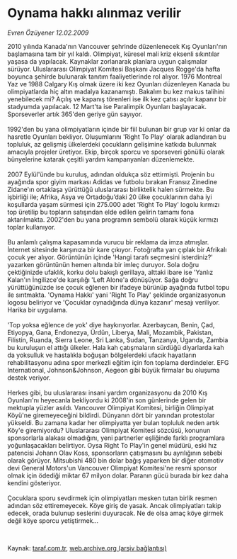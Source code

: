 # Oynama hakkı alınmaz verilir

*Evren Özüyener 12.02.2009*

<div class="taraf_structure_2col_1zq">
<div class="margen_n">



 <p>2010 yılında Kanada'nın Vancouver şehrinde düzenlenecek Kış Oyunları'nın başlamasına tam bir yıl kaldı. Olimpiyat, küresel mali kriz eksenli sıkıntılar yaşasa da yapılacak. Kaynaklar zorlanarak planlara uygun çalışmalar sürüyor. Uluslararası Olimpiyat Komitesi Başkanı Jacques Rogge'da hafta boyunca şehirde bulunarak tanıtım faaliyetlerinde rol alıyor. 1976 Montreal Yaz ve 1988 Calgary Kış olmak üzere iki kez Oyunları düzenleyen Kanada bu olimpiyatlarda hiç altın madalya kazanamıştı. Bakalım bu kez makus talihini yenebilecek mi? Açılış ve kapanış törenleri ise ilk kez çatısı açılır kapanır bir stadyumda yapılacak. 12 Mart'ta ise Paralimpik Oyunları başlayacak. Sporseverler artık 365'den geriye gün sayıyor. <br/><br/>1992'den bu yana olimpiyatların içinde bir fiil bulunan bir grup var ki onlar da hasretle Oyunları bekliyor. Oluşumlarını 'Right To Play' olarak adlandıran bu topluluk, az gelişmiş ülkelerdeki çocukların gelişimine katkıda bulunmak amacıyla projeler üretiyor. Ekip, birçok sporcu ve sporseveri gönüllü olarak bünyelerine katarak çeşitli yardım kampanyanları düzenlemekte. <br/><br/>2007 Eylül'ünde bu kuruluş, adından oldukça söz ettirmişti. Projenin bu ayağında spor giyim markası Adidas ve futbolu bırakan Fransız Zinedine Zidane'ın ortaklaşa yürüttüğü uluslararası birliktelik halen sürmekte. Bu işbirliği ile; Afrika, Asya ve Ortadoğu’daki 20 ülke çocuklarının daha iyi koşullarda yaşam sürmesi için 275.000 adet 'Right To Play' logolu kırmızı top üretilip bu topların satışından elde edilen gelirin tamamı fona aktarılmakta. 2002'den bu yana programın sembolü olarak küçük kırmızı toplar kullanıyor. <br/><br/>Bu anlamlı çalışma kapasamında vurucu bir reklama da imza atmışlar. İnternet sitesinde karşınıza bir kare çıkıyor. Fotoğrafta yarı çıplak bir Afrikalı çocuk yer alıyor. Görüntünün içinde 'Hangi tarafı seçmesini isterdiniz?' yazarken görüntünün hemen altında bir imleç duruyor. Sola doğru çektiğinizde ufaklık, korku dolu bakışlı gerillaya, alttaki ibare ise 'Yanlız Kalan'ın İngilizce'de karşılığı 'Left Alone'a dönüşüyor. Sağa doğru yürüttüğünüzde ise çocuk eğlenen bir ifadeye bürünüp ayağında futbol topu ile sırıtmakta. 'Oynama Hakkı' yani 'Right To Play' şeklinde organizasyonun logosu beliriyor ve 'Çocuklar oynadığında dünya kazanır' mesajı veriliyor. Harika bir uygulama. <br/><br/>'Top yoksa eğlence de yok' diye haykırıyorlar. Azerbaycan, Benin, Çad, Etiyopya, Gana, Endonezya, Ürdün, Liberya, Mali, Mozambik, Pakistan, Filistin, Ruanda, Sierra Leone, Sri Lanka, Sudan, Tanzanya, Uganda, Zambia bu kuruluşun el attığı ülkeler. Hala kah çatışmaların sürdüğü diyarlarda kah da yoksulluk ve hastalıkla boğuşan bölgelerdeki ufacık hayatların rehabilitasyonu adına spor merkezli eğitim için fon toplama derdindeler. EFG International, Johnson&amp;Johnson, Aegeon gibi büyük firmalar bu oluşuma destek veriyor. <br/><br/>Herkes gibi, bu uluslararası insani yardım organizasyonu da 2010 Kış Oyunları'nı heyecanla bekliyordu ki 2008'in son günlerinde gelen bir mektupla yüzler asıldı. Vancouver Olimpiyat Komitesi, birliğin Olimpiyat Köyü'ne giremeyeceğini bildirdi. Dünyanın dört bir yanından protestolar yükseldi. Bu zamana kadar her olimpiyatta yer bulan topluluk neden artık Köy'e giremiyordu? Uluslararası Olimpiyat Komitesi sözcüsü, konunun sponsorlarla alakası olmadığını, yeni partnerler eşliğinde farklı programlara yoğunlaşacakları belirtiyor. Oysa Right To Play'in genel müdürü, eski hız patencisi Johann Olav Koss, sponsorların çatışmasını bu ayrılığının sebebi olarak görüyor. Mitsubishi 480 bin dolar bağış yaparken bir diğer otomotiv devi General Motors'un Vancouver Olimpiyat Komitesi'ne resmi sponsor olmak için ödediği miktar 67 milyon dolar. Paranın gücü burada bir kez daha kendini gösteriyor. <br/><br/>Çocuklara sporu sevdirmek için olimpiyatları mesken tutan birlik resmen adından söz ettiremeyecek. Köye giriş de yasak. Ancak olimpiyatları takip edecek, orada bulunup seslerini duyuracak. Ne de olsa amaç köye girmek değil köye sporcu yetiştirmek...</p>

<br/>


<div id="taraf_not">
</div>

</div>


</div>

Kaynak: [taraf.com.tr](http://taraf.com.tr:80/makale/3992.htm), [web.archive.org (arşiv bağlantısı)](http://web.archive.org/web/20090501203503/http://taraf.com.tr:80/makale/3992.htm)
